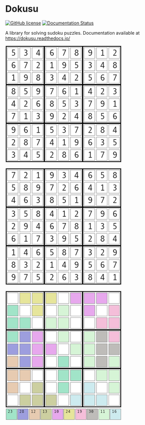 # Dokusu

[![GitHub license](https://img.shields.io/github/license/Chenkail/dokusu)](https://github.com/Chenkail/dokusu/blob/main/LICENSE)
[![Documentation Status](https://readthedocs.org/projects/dokusu/badge/?version=latest)](https://dokusu.readthedocs.io/en/latest/?badge=latest)

A library for solving sudoku puzzles. Documentation available at https://dokusu.readthedocs.io/

![](https://github.com/Chenkail/dokusu/blob/main/resources/sample_solve.gif)

![](https://github.com/Chenkail/dokusu/blob/main/resources/hard2_solve.gif)

![](https://github.com/Chenkail/dokusu/blob/main/resources/cages_solve.gif)
